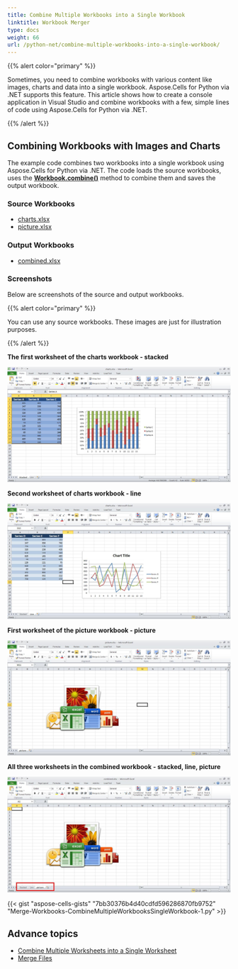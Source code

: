 ```yaml
---
title: Combine Multiple Workbooks into a Single Workbook
linktitle: Workbook Merger
type: docs
weight: 66
url: /python-net/combine-multiple-workbooks-into-a-single-workbook/
---
```


{{% alert color="primary" %}}

Sometimes, you need to combine workbooks with various content like images, charts and data into a single workbook. Aspose.Cells for Python via .NET supports this feature. This article shows how to create a console application in Visual Studio and combine workbooks with a few, simple lines of code using Aspose.Cells for Python via .NET.

{{% /alert %}}

## **Combining Workbooks with Images and Charts**

The example code combines two workbooks into a single workbook using Aspose.Cells for Python via .NET. The code loads the source workbooks, uses the [**Workbook.combine()**](https://reference.aspose.com/cells/python-net/aspose.cells/workbook/combine) method to combine them and saves the output workbook.

### **Source Workbooks**

- [charts.xlsx](5473097.xlsx)
- [picture.xlsx](5473096.xlsx)

### **Output Workbooks**

- [combined.xlsx](5473095.xlsx)

### **Screenshots**

Below are screenshots of the source and output workbooks.

{{% alert color="primary" %}}

You can use any source workbooks. These images are just for illustration purposes.

{{% /alert %}}

**The first worksheet of the charts workbook - stacked** 

![todo:image_alt_text](combine-multiple-workbooks-into-a-single-workbook_1.jpg)

**Second worksheet of charts workbook - line** 

![todo:image_alt_text](combine-multiple-workbooks-into-a-single-workbook_2.jpg)

**First worksheet of the picture workbook - picture** 

![todo:image_alt_text](combine-multiple-workbooks-into-a-single-workbook_3.jpg)

**All three worksheets in the combined workbook - stacked, line, picture** 

![todo:image_alt_text](combine-multiple-workbooks-into-a-single-workbook_4.jpg)

{{< gist "aspose-cells-gists" "7bb30376b4d40cdfd596286870fb9752" "Merge-Workbooks-CombineMultipleWorkbooksSingleWorkbook-1.py" >}}

## **Advance topics**
- [Combine Multiple Worksheets into a Single Worksheet](/cells/python-net/combine-multiple-worksheets-into-a-single-worksheet/)
- [Merge Files](/cells/python-net/merge-files/)

